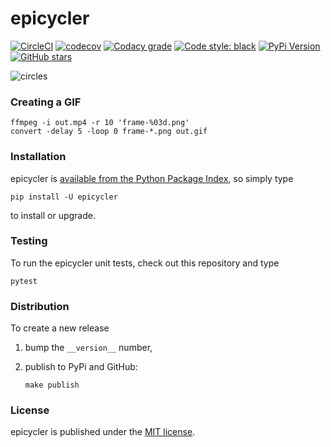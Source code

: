 # epicycler

[![CircleCI](https://img.shields.io/circleci/project/github/nschloe/epicycler/master.svg)](https://circleci.com/gh/nschloe/epicycler/tree/master)
[![codecov](https://img.shields.io/codecov/c/github/nschloe/epicycler.svg)](https://codecov.io/gh/nschloe/epicycler)
[![Codacy grade](https://img.shields.io/codacy/grade/7b33b6a288804ab4b4edd74c896be82a.svg)](https://app.codacy.com/app/nschloe/epicycler/dashboard)
[![Code style: black](https://img.shields.io/badge/code%20style-black-000000.svg)](https://github.com/ambv/black)
[![PyPi Version](https://img.shields.io/pypi/v/epicycler.svg)](https://pypi.org/project/epicycler)
[![GitHub stars](https://img.shields.io/github/stars/nschloe/epicycler.svg?logo=github&label=Stars)](https://github.com/nschloe/epicycler)

![circles](https://nschloe.github.io/epicycler/circles.gif)


### Creating a GIF

```
ffmpeg -i out.mp4 -r 10 'frame-%03d.png'
convert -delay 5 -loop 0 frame-*.png out.gif
```

### Installation

epicycler is [available from the Python Package
Index](https://pypi.org/project/epicycler/), so simply type
```
pip install -U epicycler
```
to install or upgrade.

### Testing

To run the epicycler unit tests, check out this repository and type
```
pytest
```

### Distribution

To create a new release

1. bump the `__version__` number,

2. publish to PyPi and GitHub:
    ```
    make publish
    ```

### License

epicycler is published under the [MIT license](https://en.wikipedia.org/wiki/MIT_License).
